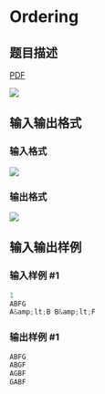 # Ordering

## 题目描述

[problemUrl]: https://uva.onlinejudge.org/index.php?option=com_onlinejudge&Itemid=8&category=10&page=show_problem&problem=813

[PDF](https://uva.onlinejudge.org/external/8/p872.pdf)

![](https://cdn.luogu.com.cn/upload/vjudge_pic/UVA872/22b7dcbd63893ffc19d2f15d4ef1f1461591872b.png)

## 输入输出格式

### 输入格式

![](https://cdn.luogu.com.cn/upload/vjudge_pic/UVA872/480af183e8cdaaf6a987b9a362215fa5db3ce070.png)

### 输出格式

![](https://cdn.luogu.com.cn/upload/vjudge_pic/UVA872/c6cc5c4f2cc7a2237659263e02148493a3a6d866.png)

## 输入输出样例

### 输入样例 #1

```cpp
1
ABFG
A&amp;lt;B B&amp;lt;F
```


### 输出样例 #1

```cpp
ABFG
ABGF
AGBF
GABF
```


